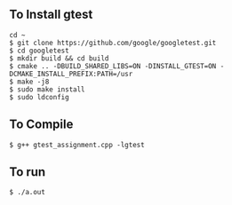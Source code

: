 ## To Install gtest
```
cd ~
$ git clone https://github.com/google/googletest.git
$ cd googletest
$ mkdir build && cd build
$ cmake .. -DBUILD_SHARED_LIBS=ON -DINSTALL_GTEST=ON -DCMAKE_INSTALL_PREFIX:PATH=/usr
$ make -j8
$ sudo make install
$ sudo ldconfig
```
## To Compile
```
$ g++ gtest_assignment.cpp -lgtest
```

## To run
```
$ ./a.out
```
